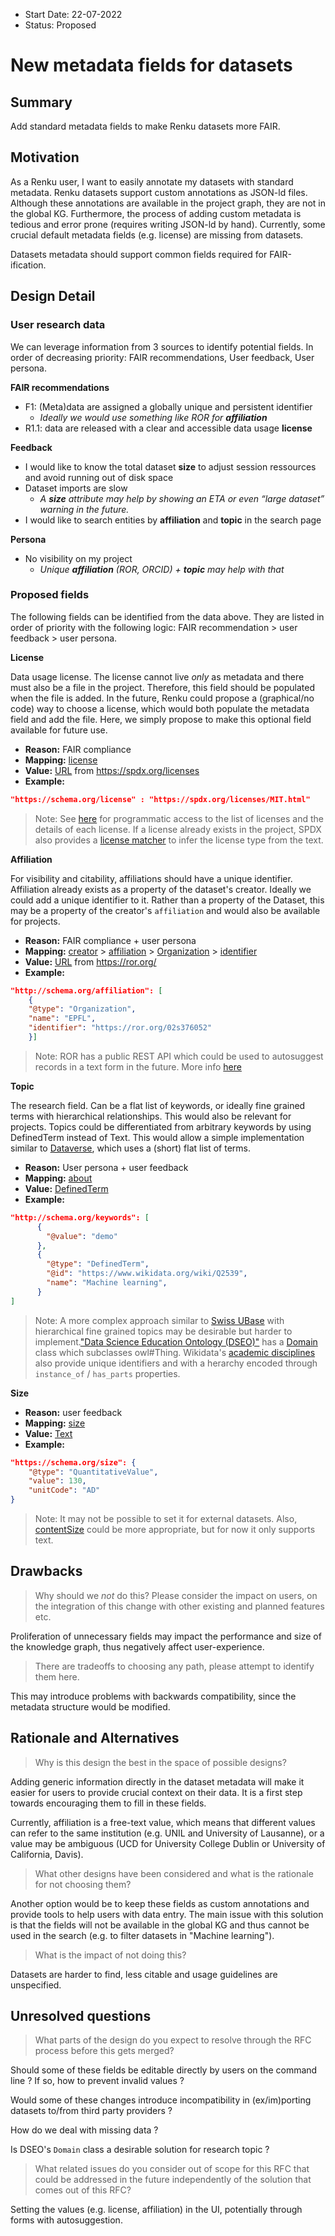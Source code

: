 - Start Date: 22-07-2022
- Status: Proposed

# New metadata fields for datasets

## Summary

Add standard metadata fields to make Renku datasets more FAIR.

## Motivation

As a Renku user, I want to easily annotate my datasets with standard metadata. Renku datasets support custom annotations as JSON-ld files. Although these annotations are available in the project graph, they are not in the global KG. Furthermore, the process of adding custom metadata is tedious and error prone (requires writing JSON-ld by hand). Currently, some crucial default metadata fields (e.g. license) are missing from datasets.

Datasets metadata should support common fields required for FAIR-ification.

## Design Detail

### User research data

We can leverage information from 3 sources to identify potential fields. In order of decreasing priority: FAIR recommendations, User feedback, User persona.

**FAIR recommendations**

* F1: (Meta)data are assigned a globally unique and persistent identifier
  + _Ideally we would use something like ROR for **affiliation**_
* R1.1: data are released with a clear and accessible data usage **license**

**Feedback**

* I would like to know the total dataset **size** to adjust session ressources and avoid running out of disk space
* Dataset imports are slow
  + _A **size** attribute may help by showing an ETA or even “large dataset” warning in the future._
* I would like to search entities by **affiliation** and **topic** in the search page

**Persona**

* No visibility on my project
  + _Unique **affiliation** (ROR, ORCID) + **topic** may help with that_

### Proposed fields

The following fields can be identified from the data above. They are listed in order of priority with the following logic: FAIR recommendation > user feedback > user persona.

**License**

Data usage license. The license cannot live _only_ as metadata and there must also be a file in the project. Therefore, this field should be populated when the file is added. In the future, Renku could propose a (graphical/no code) way to choose a license, which would both populate the metadata field and add the file. Here, we simply propose to make this optional field available for future use.

* **Reason:** FAIR compliance
* **Mapping:** [license](https://schema.org/license)
* **Value:** [URL](https://schema.org/URL) from https://spdx.org/licenses
* **Example:**
```json
"https://schema.org/license" : "https://spdx.org/licenses/MIT.html"
```

> Note: See [here](https://github.com/spdx/license-list-data/blob/master/accessingLicenses.md) for programmatic access to the list of licenses and the details of each license. If a license already exists in the project, SPDX also provides a [license matcher](https://github.com/spdx/spdx-license-matcher) to infer the license type from the text.

**Affiliation**

For visibility and citability, affiliations should have a unique identifier. Affiliation already exists as a property of the dataset's creator. Ideally we could add a unique identifier to it. Rather than a property of the Dataset, this may be a property of the creator's `affiliation` and would also be available for projects.

* **Reason:** FAIR compliance + user persona
* **Mapping:** [creator](https://schema.org/creator) > [affiliation](https://schema.org/affiliation) > [Organization](https://schema.org/Organization) > [identifier](https://schema.org/identifier)
* **Value:** [URL](https://schema.org/URL) from https://ror.org/
* **Example:**
```json
"http://schema.org/affiliation": [
    {
    "@type": "Organization",
    "name": "EPFL",
    "identifier": "https://ror.org/02s376052"
    }]
```

> Note: ROR has a public REST API which could be used to autosuggest records in a text form in the future. More info [here](https://ror.readme.io/docs/create-affiliation-selection-dropdowntypeahead-widgets)

**Topic**

The research field. Can be a flat list of keywords, or ideally fine grained terms with hierarchical relationships. This would also be relevant for projects. Topics could be differentiated from arbitrary keywords by using DefinedTerm instead of Text. This would allow a simple implementation similar to [Dataverse](https://demo.dataverse.org/dataverse/demo/search), which uses a (short) flat list of terms. 

* **Reason:** User persona + user feedback
* **Mapping:** [about](https://schema.org/keywords)
* **Value:** [DefinedTerm](https://schema.org/DefinedTerm)
* **Example:**

```json
"http://schema.org/keywords": [
      {
        "@value": "demo"
      },
      {
        "@type": "DefinedTerm",
        "@id": "https://www.wikidata.org/wiki/Q2539",
        "name": "Machine learning",
      }
]
```

> Note: A more complex approach similar to [Swiss UBase](https://www.swissubase.ch/en/) with hierarchical fine grained topics may be desirable but harder to implement.["Data Science Education Ontology (DSEO)"](https://fairsharing.org/FAIRsharing.7p0xdg) has a [Domain](https://bioportal.bioontology.org/ontologies/DSEO/?p=classes&conceptid=http%3A%2F%2Fbigdatau.org%2Fdseo%23domain) class which subclasses owl#Thing. Wikidata's [academic disciplines](https://www.wikidata.org/wiki/Q336) also provide unique identifiers and with a herarchy encoded through `instance_of` / `has_parts` properties.

**Size**

* **Reason:** user feedback
* **Mapping:** [size](https://schema.org/size)
* **Value:** [Text](https://schema.org/Text)
* **Example:**
```json
"https://schema.org/size": {
    "@type": "QuantitativeValue",
    "value": 130,
    "unitCode": "AD"
}
```

> Note: It may not be possible to set it for external datasets. Also, [contentSize](https://schema.org/contentSize) could be more appropriate, but for now it only supports text.

## Drawbacks

> Why should we *not* do this? Please consider the impact on users,
on the integration of this change with other existing and planned features etc.

Proliferation of unnecessary fields may impact the performance and size of the knowledge graph, thus negatively affect user-experience.

> There are tradeoffs to choosing any path, please attempt to identify them here.

This may introduce problems with backwards compatibility, since the metadata structure would be modified.

## Rationale and Alternatives

> Why is this design the best in the space of possible designs?

Adding generic information directly in the dataset metadata will make it easier for users to provide crucial context on their data. It is a first step towards encouraging them to fill in these fields.

Currently, affiliation is a free-text value, which means that different values can refer to the same institution (e.g. UNIL and University of Lausanne), or a value may be ambiguous (UCD for University College Dublin or University of California, Davis).

> What other designs have been considered and what is the rationale for not choosing them?

Another option would be to keep these fields as custom annotations and provide tools to help users with data entry. The main issue with this solution is that the fields will not be available in the global KG and thus cannot be used in the search (e.g. to filter datasets in "Machine learning").

> What is the impact of not doing this?

Datasets are harder to find, less citable and usage guidelines are unspecified.

## Unresolved questions

> What parts of the design do you expect to resolve through the RFC process before this gets merged?

Should some of these fields be editable directly by users on the command line ? If so, how to prevent invalid values ?

Would some of these changes introduce incompatibility in (ex/im)porting datasets to/from third party providers ?

How do we deal with missing data ?

Is DSEO's `Domain` class a desirable solution for research topic ?

> What related issues do you consider out of scope for this RFC that could be addressed in the future independently of the solution that comes out of this RFC?

Setting the values (e.g. license, affiliation) in the UI, potentially through forms with autosuggestion.
